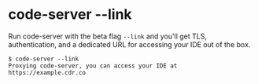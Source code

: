 # code-server --link

Run code-server with the beta flag `--link` and you'll get TLS, authentication, and a dedicated URL
for accessing your IDE out of the box.

```shell-session
$ code-server --link
Proxying code-server, you can access your IDE at https://example.cdr.co
```

